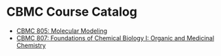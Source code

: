 # CBMC Course Catalog

- [CBMC 805: Molecular Modeling](CBMC_805_Molecular_Modeling)
- [CBMC 807: Foundations of Chemical Biology I: Organic and Medicinal Chemistry](CBMC_807_Foundations_of_Chemical_Biology_I:_Organic_and_Medicinal_Chemistry)
